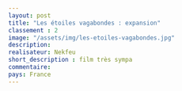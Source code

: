 ```yaml
---
layout: post
title: "Les étoiles vagabondes : expansion"
classement : 2
image: "/assets/img/les-etoiles-vagabondes.jpg"
description:
realisateur: Nekfeu
short_description : film très sympa
commentaire:
pays: France
---
```

